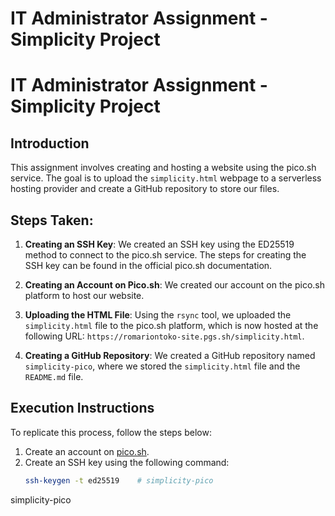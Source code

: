 
# IT Administrator Assignment - Simplicity Project

# IT Administrator Assignment - Simplicity Project

## Introduction
This assignment involves creating and hosting a website using the pico.sh service. The goal is to upload the `simplicity.html` webpage to a serverless hosting provider and create a GitHub repository to store our files.

## Steps Taken:

1. **Creating an SSH Key**:
   We created an SSH key using the ED25519 method to connect to the pico.sh service. The steps for creating the SSH key can be found in the official pico.sh documentation.

2. **Creating an Account on Pico.sh**:
   We created our account on the pico.sh platform to host our website.

3. **Uploading the HTML File**:
   Using the `rsync` tool, we uploaded the `simplicity.html` file to the pico.sh platform, which is now hosted at the following URL: `https://romariontoko-site.pgs.sh/simplicity.html`.

4. **Creating a GitHub Repository**:
   We created a GitHub repository named `simplicity-pico`, where we stored the `simplicity.html` file and the `README.md` file.

## Execution Instructions
To replicate this process, follow the steps below:

1. Create an account on [pico.sh](https://pico.sh).
2. Create an SSH key using the following command:
   ```bash
   ssh-keygen -t ed25519	# simplicity-pico
simplicity-pico
